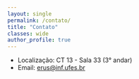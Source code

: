 ```yaml
---
layout: single
permalink: /contato/
title: "Contato"
classes: wide
author_profile: true
---
```


- Localização: CT 13 - Sala 33 (3° andar)
- Email: erus@inf.ufes.br